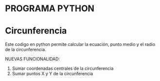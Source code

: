 # PROGRAMA PYTHON
# Circunferencia


Este codigo en python permite calcular la ecuación, punto medio y el radio de la circunferencia.

NUEVAS FUNCIONALIDAD: 
1. Sumar coordenadas centrales de la circunferencia
2. Sumar puntos X y Y de la circunferencia
